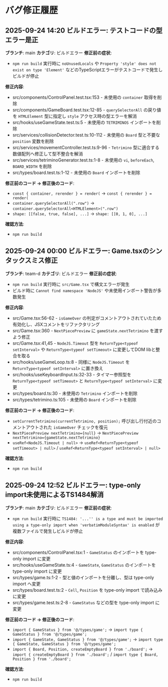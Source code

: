 # バグ修正履歴

## 2025-09-24 14:20 ビルドエラー: テストコードの型エラー是正

**ブランチ**: main
**カテゴリ**: ビルドエラー
**修正前の症状**:
- `npm run build` 実行時に `noUnusedLocals` や `Property 'style' does not exist on type 'Element'` などのTypeScriptエラーがテストコードで発生しビルドが停止

**修正内容**:
- src/components/ControlPanel.test.tsx:153 - 未使用の `container` 取得を削除
- src/components/GameBoard.test.tsx:12-85 - `querySelectorAll` の戻り値を `HTMLElement` 型に指定し `style` アクセス時の型エラーを解消
- src/hooks/useGameState.test.ts:5 - 未使用の `TETRIMINOS` インポートを削除
- src/services/collisionDetector.test.ts:10-112 - 未使用の `Board` 型と不要な `position` 変数を削除
- src/services/movementController.test.ts:9-96 - `Tetrimino` 型に適合する数値配列へ修正して型不整合を解消
- src/services/tetriminoGenerator.test.ts:1-8 - 未使用の `vi`, `beforeEach`, `BOARD_WIDTH` を削除
- src/types/board.test.ts:1-12 - 未使用の `Board` インポートを削除

**修正前のコード → 修正後のコード**:
- `const { container, rerender } = render(` → `const { rerender } = render(`
- `container.querySelectorAll(".row")` → `container.querySelectorAll<HTMLElement>(".row")`
- `shape: [[false, true, false], ...]` → `shape: [[0, 1, 0], ...]`

**確認方法**:
- `npm run build`

## 2025-09-24 00:00 ビルドエラー: Game.tsxのシンタックスミス修正

**ブランチ**: team-d
**カテゴリ**: ビルドエラー
**修正前の症状**:
- `npm run build` 実行時に `src/Game.tsx` で構文エラーが発生
- ビルド時に `Cannot find namespace 'NodeJS'` や未使用インポート警告が多数発生

**修正内容**:
- src/Game.tsx:56-62 - `isGameOver` の判定がコメントアウトされていたため有効化し、JSXコメントをリファクタリング
- src/Game.tsx:360 - `NextPiecePreview` に `gameState.nextTetrimino` を渡すよう修正
- src/Game.tsx:41,45 - `NodeJS.Timeout` 型を `ReturnType<typeof setInterval>` や `ReturnType<typeof setTimeout>` に変更してDOM libと整合を取る
- src/hooks/useGameLoop.ts:8 - 同様に `NodeJS.Timeout` を `ReturnType<typeof setInterval>` に置き換え
- src/hooks/useKeyboardInput.ts:32-33 - タイマー参照型を `ReturnType<typeof setTimeout>` と `ReturnType<typeof setInterval>` に変更
- src/types/board.ts:30 - 未使用の `Tetrimino` インポートを削除
- src/types/tetrimino.ts:105 - 未使用の `Board` インポートを削除

**修正前のコード → 修正後のコード**:
- `setCurrentTetrimino(currentTetrimino, position);` 呼び出し行付近のコメントアウトされた `isGameOver` チェックを復元
- `NextPiecePreview nextTetrimino={null}` → `NextPiecePreview nextTetrimino={gameState.nextTetrimino}`
- `useRef<NodeJS.Timeout | null>` → `useRef<ReturnType<typeof setTimeout> | null>` / `useRef<ReturnType<typeof setInterval> | null>`

**確認方法**:
- `npm run build`

## 2025-09-24 12:52 ビルドエラー: type-only import未使用によるTS1484解消

**ブランチ**: main
**カテゴリ**: ビルドエラー
**修正前の症状**:
- `npm run build` 実行時に `TS1484: '...'' is a type and must be imported using a type-only import when 'verbatimModuleSyntax' is enabled` が複数ファイルで発生しビルドが停止

**修正内容**:
- src/components/ControlPanel.tsx:1 - `GameStatus` のインポートを type-only import に変更
- src/hooks/useGameState.ts:4 - `GameState`, `GameStatus` のインポートを type-only import に変更
- src/types/game.ts:1-2 - 型と値のインポートを分離し、型は type-only import へ変更
- src/types/board.test.ts:2 - `Cell`, `Position` を type-only import で読み込みに変更
- src/types/game.test.ts:2-8 - `GameStatus` などの型を type-only import に変更

**修正前のコード → 修正後のコード**:
- `import { GameStatus } from '@/types/game';` → `import type { GameStatus } from '@/types/game';`
- `import { GameState, GameStatus } from '@/types/game';` → `import type { GameState, GameStatus } from '@/types/game';`
- `import { Board, Position, createEmptyBoard } from './board';` → `import { createEmptyBoard } from './board';` / `import type { Board, Position } from './board';`

**確認方法**:
- `npm run build`

